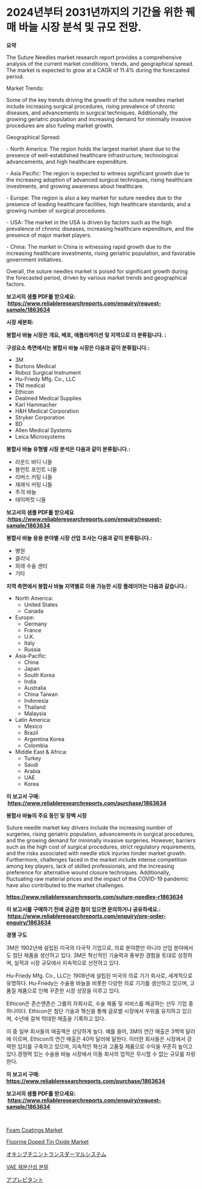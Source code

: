 <p><h1>2024년부터 2031년까지의 기간을 위한 꿰매 바늘 시장 분석 및 규모 전망.</h1></p><p><strong>요약</strong></p>
<p><p>The Suture Needles market research report provides a comprehensive analysis of the current market conditions, trends, and geographical spread. The market is expected to grow at a CAGR of 11.4% during the forecasted period.</p><p>Market Trends:</p><p>Some of the key trends driving the growth of the suture needles market include increasing surgical procedures, rising prevalence of chronic diseases, and advancements in surgical techniques. Additionally, the growing geriatric population and increasing demand for minimally invasive procedures are also fueling market growth.</p><p>Geographical Spread:</p><p>- North America: The region holds the largest market share due to the presence of well-established healthcare infrastructure, technological advancements, and high healthcare expenditure.</p><p>- Asia Pacific: The region is expected to witness significant growth due to the increasing adoption of advanced surgical techniques, rising healthcare investments, and growing awareness about healthcare.</p><p>- Europe: The region is also a key market for suture needles due to the presence of leading healthcare facilities, high healthcare standards, and a growing number of surgical procedures.</p><p>- USA: The market in the USA is driven by factors such as the high prevalence of chronic diseases, increasing healthcare expenditure, and the presence of major market players.</p><p>- China: The market in China is witnessing rapid growth due to the increasing healthcare investments, rising geriatric population, and favorable government initiatives.</p><p>Overall, the suture needles market is poised for significant growth during the forecasted period, driven by various market trends and geographical factors.</p></p>
<p><strong>보고서의 샘플 PDF를 받으세요: &nbsp;<a href="https://www.reliableresearchreports.com/enquiry/request-sample/1863634">https://www.reliableresearchreports.com/enquiry/request-sample/1863634</a></strong></p>
<p><strong>시장 세분화:</strong></p>
<p><strong> 봉합사 바늘 시장은 개요, 배포, 애플리케이션 및 지역으로 더 분류됩니다. :</strong></p>
<p><strong>구성요소 측면에서는 봉합사 바늘 시장은 다음과 같이 분류됩니다.:</strong></p>
<p><ul><li>3M</li><li>Burtons Medical</li><li>Roboz Surgical Instrument</li><li>Hu-Friedy Mfg. Co., LLC</li><li>TNI medical</li><li>Ethicon</li><li>Dealmed Medical Supplies</li><li>Karl Hammacher</li><li>H&H Medical Corporation</li><li>Stryker Corporation</li><li>BD</li><li>Allen Medical Systems</li><li>Leica Microsystems</li></ul></p>
<p><strong> 봉합사 바늘 유형별 시장 분석은 다음과 같이 분류됩니다.:</strong></p>
<p><ul><li>라운드 바디 니들</li><li>블런트 포인트 니들</li><li>리버스 커팅 니들</li><li>재래식 커팅 니들</li><li>주걱 바늘</li><li>테이퍼컷 니들</li></ul></p>
<p><strong>보고서의 샘플 PDF를 받으세요 :<a href="https://www.reliableresearchreports.com/enquiry/request-sample/1863634">https://www.reliableresearchreports.com/enquiry/request-sample/1863634</a></strong></p>
<p><strong> 봉합사 바늘 응용 분야별 시장 산업 조사는 다음과 같이 분류됩니다.:</strong></p>
<p><ul><li>병원</li><li>클리닉</li><li>외래 수술 센터</li><li>기타</li></ul></p>
<p><strong>지역 측면에서 봉합사 바늘 지역별로 이용 가능한 시장 플레이어는 다음과 같습니다.:</strong></p>
<p><ul>
    <li>
        North America:
        <ul>
            <li>United States</li>
            <li>Canada</li>
        </ul>
    </li>
    <li>
        Europe:
        <ul>
            <li>Germany</li>
            <li>France</li>
            <li>U.K.</li>
            <li>Italy</li>
            <li>Russia</li>
        </ul>
    </li>
    <li>
        Asia-Pacific:
        <ul>
            <li>China</li>
            <li>Japan</li>
            <li>South Korea</li>
            <li>India</li>
            <li>Australia</li>
            <li>China Taiwan</li>
            <li>Indonesia</li>
            <li>Thailand</li>
            <li>Malaysia</li>
        </ul>
    </li>
    <li>
        Latin America:
        <ul>
            <li>Mexico</li>
            <li>Brazil</li>
            <li>Argentina Korea</li>
            <li>Colombia</li>
        </ul>
    </li>
    <li>
        Middle East & Africa:
        <ul>
            <li>Turkey</li>
            <li>Saudi</li>
            <li>Arabia</li>
            <li>UAE</li>
            <li>Korea</li>
        </ul>
    </li>
    </ul></p>
<p><strong>이 보고서 구매: &nbsp;<a href="https://www.reliableresearchreports.com/purchase/1863634">https://www.reliableresearchreports.com/purchase/1863634</a></strong></p>
<p><strong>봉합사 바늘의 주요 동인 및 장벽 시장</strong></p>
<p><p>Suture needle market key drivers include the increasing number of surgeries, rising geriatric population, advancements in surgical procedures, and the growing demand for minimally invasive surgeries. However, barriers such as the high cost of surgical procedures, strict regulatory requirements, and the risks associated with needle stick injuries hinder market growth. Furthermore, challenges faced in the market include intense competition among key players, lack of skilled professionals, and the increasing preference for alternative wound closure techniques. Additionally, fluctuating raw material prices and the impact of the COVID-19 pandemic have also contributed to the market challenges.</p></p>
<p><strong><a href="https://www.reliableresearchreports.com/suture-needles-r1863634">https://www.reliableresearchreports.com/suture-needles-r1863634</a></strong></p>
<p><strong>이 보고서를 구매하기 전에 궁금한 점이 있으면 문의하거나 공유하세요.: &nbsp;<a href="https://www.reliableresearchreports.com/enquiry/pre-order-enquiry/1863634">https://www.reliableresearchreports.com/enquiry/pre-order-enquiry/1863634</a></strong></p>
<p><strong>경쟁 구도</strong></p>
<p><p>3M은 1902년에 설립된 미국의 다국적 기업으로, 의료 분야뿐만 아니라 산업 분야에서도 첨단 제품을 생산하고 있다. 3M은 혁신적인 기술력과 풍부한 경험을 토대로 성장하며, 실적과 시장 규모에서 지속적으로 선전하고 있다.</p><p>Hu-Friedy Mfg. Co., LLC는 1908년에 설립된 미국의 의료 기기 회사로, 세계적으로 유명하다. Hu-Friedy는 수술용 바늘을 비롯한 다양한 의료 기기를 생산하고 있으며, 고품질 제품으로 인해 꾸준한 시장 성장을 이루고 있다.</p><p>Ethicon은 존슨앤존슨 그룹의 자회사로, 수술 제품 및 서비스를 제공하는 선두 기업 중 하나이다. Ethicon은 첨단 기술과 혁신을 통해 글로벌 시장에서 우위를 유지하고 있으며, 수년에 걸쳐 막대한 매출을 기록하고 있다.</p><p>이 중 일부 회사들의 매출액은 상당하게 높다. 예를 들어, 3M의 연간 매출은 3백억 달러에 이르며, Ethicon의 연간 매출은 40억 달러에 달한다. 이러한 회사들은 시장에서 강력한 입지를 구축하고 있으며, 지속적인 혁신과 고품질 제품으로 수익을 꾸준히 높이고 있다.경쟁력 있는 수술용 바늘 시장에서 이들 회사의 업적은 무시할 수 없는 규모를 자랑한다.</p></p>
<p><strong>이 보고서 구매: &nbsp; <a href="https://www.reliableresearchreports.com/purchase/1863634">https://www.reliableresearchreports.com/purchase/1863634</a></strong></p>
<p><strong>보고서의 샘플 PDF를 받으세요: &nbsp;<a href="https://www.reliableresearchreports.com/enquiry/request-sample/1863634">https://www.reliableresearchreports.com/enquiry/request-sample/1863634</a></strong><strong></strong></p>
<p>&nbsp;</p>
<p><p><a href="https://issuu.com/reportprime-2/docs/foam-coatings-market-size-2030.pptx">Foam Coatings Market</a></p><p><a href="https://issuu.com/reportprime-2/docs/fluorine-doped-tin-oxide-market-size-2030.pptx">Fluorine Doped Tin Oxide Market</a></p><p><a href="https://github.com/CloydAbbott2023/Market-Research-Report-List-1/blob/main/292337532710.md">オキシブチニントランスダーマルシステム</a></p><p><a href="https://github.com/JackieFauhey9089475/Market-Research-Report-List-1/blob/main/389760629764.md">VAE 재분산성 분말</a></p><p><a href="https://github.com/AaronVargas43/Market-Research-Report-List-1/blob/main/983006932709.md">アプレピタント</a></p></p>